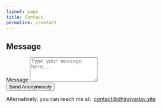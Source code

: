 ```yaml
---
layout: page
title: Contact
permalink: /contact
---
```


<section id="contact" className="p-4 bg-white">
    <div className="wrapper">
  <h2 className="section-header">Message</h2>
  <form action="https://formspree.io/f/mleqynkr" method="POST" className="max-w-lg mx-auto p-4 bg-gray-100 rounded-lg shadow-md">
    <div className="form-group mb-4">
      <label htmlFor="message" className="block text-sm font-medium text-gray-700">Message</label>
      <textarea id="message" name="message" rows="4" required className="mt-1 block w-full px-3 py-2 border border-gray-300 rounded-md shadow-sm focus:outline-none focus:ring-indigo-500 focus:border-indigo-500 sm:text-sm" placeholder="Type your message here..."></textarea>
    </div>
    <button type="submit" className="w-full bg-blue-600 text-white px-4 py-2 rounded-md hover:bg-blue-700">Send Anonymously</button>
  </form>

<div className="mt-6 text-center">
      <p className="text-sm text-gray-700">
        Alternatively, you can reach me at:&nbsp;
        <a href="mailto:contact@dhirajyadav.site" className="text-blue-600 hover:underline ml-1">
        contact@dhirajyadav.site
        </a>
      </p>
    </div>
      </div>
</section>